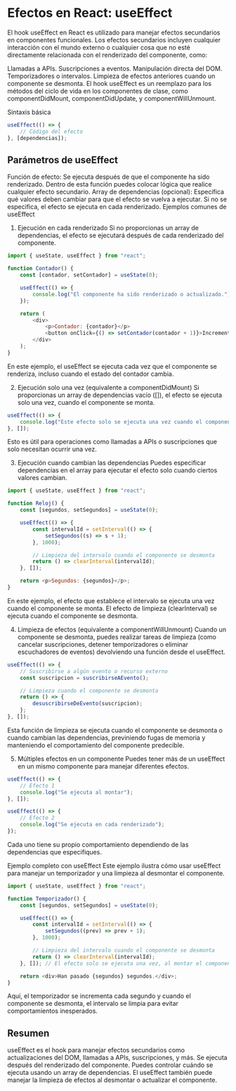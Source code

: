 # Efectos en React: useEffect

El hook useEffect en React es utilizado para manejar efectos secundarios en componentes funcionales. Los efectos secundarios incluyen cualquier interacción con el mundo externo o cualquier cosa que no esté directamente relacionada con el renderizado del componente, como:

Llamadas a APIs.
Suscripciones a eventos.
Manipulación directa del DOM.
Temporizadores o intervalos.
Limpieza de efectos anteriores cuando un componente se desmonta.
El hook useEffect es un reemplazo para los métodos del ciclo de vida en los componentes de clase, como componentDidMount, componentDidUpdate, y componentWillUnmount.

Sintaxis básica

```javascript
useEffect(() => {
	// Código del efecto
}, [dependencias]);
```

## Parámetros de useEffect

Función de efecto: Se ejecuta después de que el componente ha sido renderizado. Dentro de esta función puedes colocar lógica que realice cualquier efecto secundario.
Array de dependencias (opcional): Especifica qué valores deben cambiar para que el efecto se vuelva a ejecutar. Si no se especifica, el efecto se ejecuta en cada renderizado.
Ejemplos comunes de useEffect

1. Ejecución en cada renderizado
   Si no proporcionas un array de dependencias, el efecto se ejecutará después de cada renderizado del componente.

```javascript
import { useState, useEffect } from "react";

function Contador() {
	const [contador, setContador] = useState(0);

	useEffect(() => {
		console.log("El componente ha sido renderizado o actualizado.");
	});

	return (
		<div>
			<p>Contador: {contador}</p>
			<button onClick={() => setContador(contador + 1)}>Incrementar</button>
		</div>
	);
}
```

En este ejemplo, el useEffect se ejecuta cada vez que el componente se renderiza, incluso cuando el estado del contador cambia.

2. Ejecución solo una vez (equivalente a componentDidMount)
   Si proporcionas un array de dependencias vacío ([]), el efecto se ejecuta solo una vez, cuando el componente se monta.

```javascript
useEffect(() => {
	console.log("Este efecto solo se ejecuta una vez cuando el componente se monta.");
}, []);
```

Esto es útil para operaciones como llamadas a APIs o suscripciones que solo necesitan ocurrir una vez.

3. Ejecución cuando cambian las dependencias
   Puedes especificar dependencias en el array para ejecutar el efecto solo cuando ciertos valores cambian.

```javascript
import { useState, useEffect } from "react";

function Reloj() {
	const [segundos, setSegundos] = useState(0);

	useEffect(() => {
		const intervalId = setInterval(() => {
			setSegundos((s) => s + 1);
		}, 1000);

		// Limpieza del intervalo cuando el componente se desmonta
		return () => clearInterval(intervalId);
	}, []);

	return <p>Segundos: {segundos}</p>;
}
```

En este ejemplo, el efecto que establece el intervalo se ejecuta una vez cuando el componente se monta. El efecto de limpieza (clearInterval) se ejecuta cuando el componente se desmonta.

4. Limpieza de efectos (equivalente a componentWillUnmount)
   Cuando un componente se desmonta, puedes realizar tareas de limpieza (como cancelar suscripciones, detener temporizadores o eliminar escuchadores de eventos) devolviendo una función desde el useEffect.

```javascript
useEffect(() => {
	// Suscribirse a algún evento o recurso externo
	const suscripcion = suscribirseAEvento();

	// Limpieza cuando el componente se desmonta
	return () => {
		desuscribirseDeEvento(suscripcion);
	};
}, []);
```

Esta función de limpieza se ejecuta cuando el componente se desmonta o cuando cambian las dependencias, previniendo fugas de memoria y manteniendo el comportamiento del componente predecible.

5. Múltiples efectos en un componente
   Puedes tener más de un useEffect en un mismo componente para manejar diferentes efectos.

```javascript
useEffect(() => {
	// Efecto 1
	console.log("Se ejecuta al montar");
}, []);

useEffect(() => {
	// Efecto 2
	console.log("Se ejecuta en cada renderizado");
});
```

Cada uno tiene su propio comportamiento dependiendo de las dependencias que especifiques.

Ejemplo completo con useEffect
Este ejemplo ilustra cómo usar useEffect para manejar un temporizador y una limpieza al desmontar el componente.

```javascript
import { useState, useEffect } from "react";

function Temporizador() {
	const [segundos, setSegundos] = useState(0);

	useEffect(() => {
		const intervalId = setInterval(() => {
			setSegundos((prev) => prev + 1);
		}, 1000);

		// Limpieza del intervalo cuando el componente se desmonta
		return () => clearInterval(intervalId);
	}, []); // El efecto solo se ejecuta una vez, al montar el componente

	return <div>Han pasado {segundos} segundos.</div>;
}
```

Aquí, el temporizador se incrementa cada segundo y cuando el componente se desmonta, el intervalo se limpia para evitar comportamientos inesperados.

## Resumen

useEffect es el hook para manejar efectos secundarios como actualizaciones del DOM, llamadas a APIs, suscripciones, y más.
Se ejecuta después del renderizado del componente.
Puedes controlar cuándo se ejecuta usando un array de dependencias.
El useEffect también puede manejar la limpieza de efectos al desmontar o actualizar el componente.
